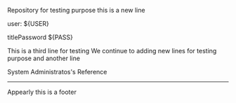 Repository for testing purpose
this is a new line

user: ${USER}

titlePassword ${PASS}


This is a third line for testing
We continue to adding new lines for testing purpose
and another line


System Administratos's Reference







__________________________
Appearly this is a footer
